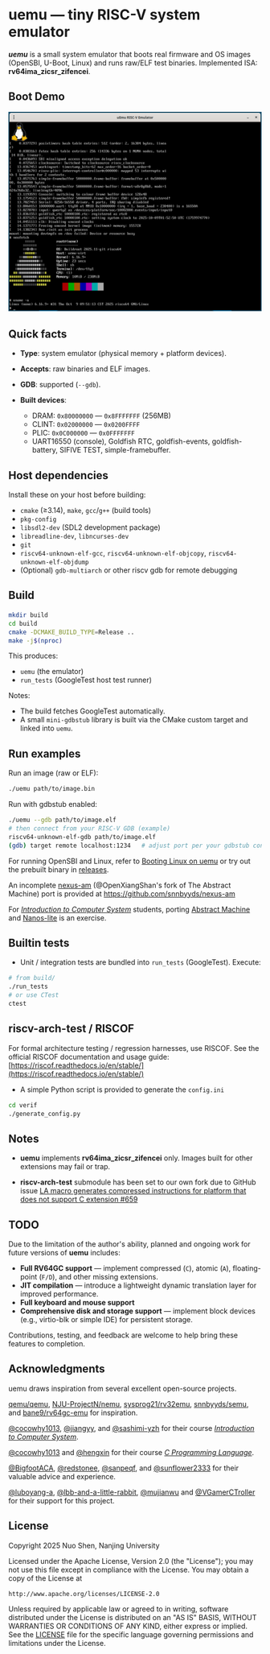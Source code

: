 # uemu — tiny RISC-V system emulator

***uemu*** is a small system emulator that boots real firmware and OS images (OpenSBI, U-Boot, Linux) and runs raw/ELF test binaries. Implemented ISA: **rv64ima_zicsr_zifencei**.

## Boot Demo
![Booting Linux on uemu](./software/linux.png)

## Quick facts

* **Type**: system emulator (physical memory + platform devices).
* **Accepts**: raw binaries and ELF images.
* **GDB**: supported (`--gdb`).
* **Built devices**:

  * DRAM: `0x80000000` — `0x8FFFFFFF` (256MB)
  * CLINT: `0x02000000` — `0x0200FFFF`
  * PLIC: `0x0C000000` — `0x0FFFFFFF`
  * UART16550 (console), Goldfish RTC, goldfish-events, goldfish-battery, SIFIVE TEST, simple-framebuffer.

## Host dependencies

Install these on your host before building:

* `cmake` (≥3.14), `make`, `gcc`/`g++` (build tools)
* `pkg-config`
* `libsdl2-dev` (SDL2 development package)
* `libreadline-dev`, `libncurses-dev`
* `git`
* `riscv64-unknown-elf-gcc`, `riscv64-unknown-elf-objcopy`, `riscv64-unknown-elf-objdump`
* (Optional) `gdb-multiarch` or other riscv gdb for remote debugging

## Build

```bash
mkdir build
cd build
cmake -DCMAKE_BUILD_TYPE=Release ..
make -j$(nproc)
```

This produces:

* `uemu` (the emulator)
* `run_tests` (GoogleTest host test runner)

Notes:

* The build fetches GoogleTest automatically.
* A small `mini-gdbstub` library is built via the CMake custom target and linked into `uemu`.

## Run examples

Run an image (raw or ELF):

```bash
./uemu path/to/image.bin
```

Run with gdbstub enabled:

```bash
./uemu --gdb path/to/image.elf
# then connect from your RISC-V GDB (example)
riscv64-unknown-elf-gdb path/to/image.elf
(gdb) target remote localhost:1234   # adjust port per your gdbstub config
```

For running OpenSBI and Linux, refer to [Booting Linux on uemu](https://github.com/snnbyyds/uemu/blob/dev/software/README.md) or try out the prebuilt binary in [releases](https://github.com/snnbyyds/uemu/releases).

An incomplete [nexus-am](https://github.com/OpenXiangShan/nexus-am) (@OpenXiangShan's fork of The Abstract Machine) port is provided at https://github.com/snnbyyds/nexus-am

For [*Introduction to Computer System*](https://nju-projectn.github.io/ics-pa-gitbook/) students, porting [Abstract Machine](https://github.com/NJU-ProjectN/abstract-machine) and [Nanos-lite](https://github.com/NJU-ProjectN/nanos-lite) is an exercise.

## Builtin tests

* Unit / integration tests are bundled into `run_tests` (GoogleTest). Execute:

```bash
# from build/
./run_tests
# or use CTest
ctest
```

## riscv-arch-test / RISCOF

For formal architecture testing / regression harnesses, use RISCOF. See the official RISCOF documentation and usage guide:
[https://riscof.readthedocs.io/en/stable/](https://riscof.readthedocs.io/en/stable/)

* A simple Python script is provided to generate the `config.ini`
```bash
cd verif
./generate_config.py
```

## Notes

* **uemu** implements **rv64ima_zicsr_zifencei** only. Images built for other extensions may fail or trap.

* **riscv-arch-test** submodule has been set to our own fork due to GitHub issue [LA macro generates compressed instructions for platform that does not support C extension #659](https://github.com/riscv-non-isa/riscv-arch-test/issues/659)

## TODO

Due to the limitation of the author's ability, 
planned and ongoing work for future versions of **uemu** includes:

* **Full RV64GC support** — implement compressed (`C`), atomic (`A`), floating-point (`F/D`), and other missing extensions.
* **JIT compilation** — introduce a lightweight dynamic translation layer for improved performance.
* **Full keyboard and mouse support**
* **Comprehensive disk and storage support** — implement block devices (e.g., virtio-blk or simple IDE) for persistent storage.

Contributions, testing, and feedback are welcome to help bring these features to completion.

## Acknowledgments

uemu draws inspiration from several excellent open-source projects.

[qemu/qemu](https://github.com/qemu/qemu), [NJU-ProjectN/nemu](https://github.com/NJU-ProjectN/nemu), [sysprog21/rv32emu](https://github.com/sysprog21/rv32emu), [snnbyyds/semu](https://github.com/snnbyyds/semu), and [bane9/rv64gc-emu](https://github.com/bane9/rv64gc-emu) for inspiration.

[@cocowhy1013](https://github.com/cocowhy1013), [@jiangyy](https://github.com/jiangyy), and [@sashimi-yzh](https://github.com/sashimi-yzh) for their course [*Introduction to Computer System*](https://nju-projectn.github.io/ics-pa-gitbook/).

[@cocowhy1013](https://github.com/cocowhy1013) and [@hengxin](https://github.com/hengxin) for their course [*C Programming Language*](https://docs.cpl.icu/#/).

[@BigfootACA](https://github.com/BigfootACA), [@redstonee](https://github.com/redstonee), [@sanpeqf](https://github.com/sanpeqf), and [@sunflower2333](https://github.com/sunflower2333) for their valuable advice and experience.

[@luboyang-a](https://github.com/luboyang-a), [@lbb-and-a-little-rabbit](https://github.com/lbb-and-a-little-rabbit), [@mujianwu](https://github.com/mujianwu) and [@VGamerCTroller](https://github.com/VGamerCTroller) for their support for this project.


## License

Copyright 2025 Nuo Shen, Nanjing University

Licensed under the Apache License, Version 2.0 (the "License"); you may not use this file except in compliance with the License. You may obtain a copy of the License at

    http://www.apache.org/licenses/LICENSE-2.0

Unless required by applicable law or agreed to in writing, software distributed under the License is distributed on an "AS IS" BASIS, WITHOUT WARRANTIES OR CONDITIONS OF ANY KIND, either express or implied. See the [LICENSE](LICENSE) file for the specific language governing permissions and limitations under the License.
